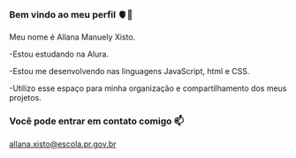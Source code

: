 ### Bem vindo ao meu perfil 🫀🎨 

Meu nome é Allana Manuely Xisto.

-Estou estudando na Alura.

-Estou me desenvolvendo nas linguagens JavaScript, html e CSS.

-Utilizo esse espaço para minha organização e compartilhamento dos meus projetos.

### Você pode entrar em contato comigo 📫

allana.xisto@escola.pr.gov.br
